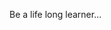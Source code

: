Be a life long learner...

<!---
CreatorHead/CreatorHead is a ✨ special ✨ repository because its `README.md` (this file) appears on your GitHub profile.
You can click the Preview link to take a look at your changes.
--->
